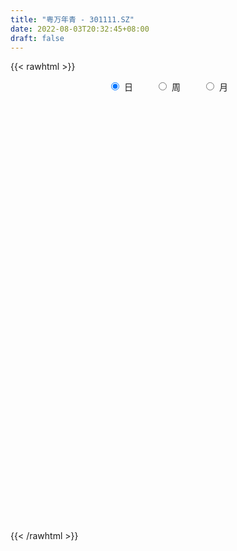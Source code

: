 ```yaml
---
title: "粤万年青 - 301111.SZ"
date: 2022-08-03T20:32:45+08:00
draft: false
---
```

{{< rawhtml >}}
    <div style="text-align: center">
        <label style="padding: 1rem;"><input style="margin-right: .5rem" type="radio" name="period" value="D" checked onclick="period_change(this)">日</label>
        <label style="padding: 1rem;"><input style="margin-right: .5rem" type="radio" name="period" value="W" onclick="period_change(this)">周</label>
        <label style="padding: 1rem;"><input style="margin-right: .5rem" type="radio" name="period" value="M" onclick="period_change(this)">月</label>
    </div>
    <div id="chart" style="height: 700px;"></div> 
    <script type="text/javascript">
        const D_v = [281318.03,202564.69,244453.11,191817.75,200550.51,110550.05,69932.32,271052.55,219156.97,204828.08,191312.99,161456.84,170267.85,158684.51,164390.58,149516.47,125694.65,174744.8,167769.49,150284.02,149421.2,136096.32,109731.53,77182.15,110572.19,93188.48,147335.15,152927.7,139879.89,121477.51,65529.1,77372.09,90180.26,51016.26,54063.37,40529.22,51347.78,49717.33,30343.62,32306.46,51366.51,37865.69,43569.35,31992.41,32529.45,46222.57,40741.46,31408.03,88514.54,132787.87,114077.13,126150.46,78151.93,83670.59,60319.11,206182.12,210807.48,158020.51,103552.01,103140.93,76178.0,100012.34,118151.58,131168.26,91941.87,94348.06,104410.34,102167.35,102584.07,76099.23,102034.59,154184.3,169387.03,93631.0,158636.97,131280.07,145108.53,105437.92,74496.47,65351.0,63640.8,46431.74,44272.43,48182.45,39618.58,34211.32,25433.05,32664.19,42985.51,39222.33,28709.11,36935.29,41141.97,33481.18,27000.35,39877.13,45185.02,70243.06,55529.75,37450.62,57602.49,51109.48,33444.4,28857.28,30791.51,19282.01,19596.01,30826.18,34662.07,43552.7,25142.21,20541.58,22502.34,18055.27,18417.93,17384.25,18319.86,18191.41,80953.6,55591.17,47577.72,29539.55,21354.31,25832.1,22658.13,41317.83,27952.8,49397.39,35371.32,49464.65,33108.51,32288.91,69623.49,39292.16,48216.13,60178.74,44834.97,29313.95,32398.87,22373.13,21543.48,28357.34,67125.63,42476.64,31437.28,62406.01,46774.72,33158.32,27913.65,59125.91,44397.03,39050.6,40939.65,33010.09,28287.64,41925.32,43861.45,31626.75,37005.68,28286.41]
const D_histogram = [0.0,-0.0784957265,-0.0308659313,0.0423362836,0.3937525797,1.0859382091,2.0518682464,2.5418357836,2.7862402969,2.7095111907,2.0221918002,1.5228469421,0.6688014143,0.0734716963,-0.1174227863,-0.2430233986,-0.4654270836,-0.4690276534,-0.4254881719,-0.5630367949,-1.0723519674,-1.1741667415,-1.3692954389,-1.3919433921,-1.2612806877,-1.1463525262,-0.9636499932,-0.7439344826,-0.4310701479,-0.5366420136,-0.6533025635,-0.7584597354,-1.0827382667,-1.2096315656,-1.3654955395,-1.3750724905,-1.4271696155,-1.3078425681,-1.1168916623,-0.8917035327,-0.663124832,-0.5175587313,-0.4968448849,-0.4056443001,-0.2728439798,-0.0858479585,0.017658051,0.0971912979,0.3245103781,0.6375462786,0.8281770591,0.972963753,0.9860349334,0.9168076789,0.844761848,1.1939973476,1.3254914274,1.2186977676,1.1064076475,0.6538890112,0.2911508825,0.193213815,0.2314810338,0.3474794245,0.2506929259,0.0512045516,-0.0114997493,0.0403698959,0.084021794,-0.0388628228,0.0077971015,0.1825112104,0.269006436,0.2172028823,0.3968343473,0.3978590251,0.2483234908,-0.0846720197,-0.2118736263,-0.4231075198,-0.6724209389,-0.8065554176,-0.9138731282,-1.0675115414,-1.0546245944,-1.0645463109,-1.0417834387,-0.9265157247,-0.8771757834,-0.9259048571,-0.8999725189,-0.974609031,-1.0308414063,-0.9457966906,-0.9161799676,-0.7286776665,-0.3872046333,-0.0689902299,0.1396263064,0.272761999,0.3726848942,0.4712301692,0.5365068015,0.5750102234,0.5257570143,0.4752137614,0.4267047399,0.4135881205,0.4651575515,0.3141911637,0.2910895862,0.2465705033,0.1782737668,0.1103729196,0.0804896589,0.0585873934,0.0388730217,0.0648708513,0.1984197565,0.2202569835,0.130223613,0.100215609,0.0989641731,0.0906879512,0.0833412996,0.1367610605,0.1613383096,0.2644607306,0.3016769313,0.3345128241,0.3346778952,0.3301866687,0.3745903249,0.3781739658,0.3723533858,0.4009381829,0.3369944107,0.3006024465,0.2310097073,0.1526634869,0.0649317218,0.0446914076,0.1149376686,0.1039376764,0.0685190919,0.112031551,0.0537849649,0.0444549579,0.0457510351,0.0745949467,0.1056215354,0.0710549688,0.0870088771,0.0538213194,0.0220823985,0.0381754728,-0.0155992991,-0.0994623642,-0.2677606834,-0.3308534707]
const D_fast = [0.0,-0.0981196581,-0.0582063457,0.02557994,0.4754343811,1.4391045628,2.9180016616,4.0434281447,4.9843927323,5.5850414237,5.4032699833,5.2846368607,4.5977916865,4.0208298926,3.8005797134,3.6142232515,3.2754627955,3.1546053124,3.0917727509,2.8134649292,2.0360617648,1.6407053054,1.1032527482,0.7326189471,0.5479614795,0.3763015094,0.3180915442,0.3518234341,0.5569202319,0.3171878628,0.037201672,-0.2575704338,-0.8525335317,-1.281834722,-1.7790725808,-2.1324176545,-2.5413071834,-2.748940778,-2.8372127877,-2.8349505413,-2.7721530487,-2.7559766308,-2.8594740056,-2.8696844958,-2.8050951705,-2.6395611387,-2.5316406165,-2.4278095451,-2.1193628704,-1.6469404003,-1.249265355,-0.8612377229,-0.6016578091,-0.4416831439,-0.3025385127,0.3451963238,0.8080632604,1.0059440425,1.1702558343,0.8812094508,0.5912590426,0.5416254289,0.6377629062,0.840631153,0.8065178859,0.6198306494,0.5542514112,0.6162135304,0.680870877,0.5482705545,0.5968797542,0.8172216656,0.9709685003,0.9734656671,1.2523057189,1.3527951531,1.2653404915,0.911176976,0.7310069628,0.4139961893,-0.0034224644,-0.3391957975,-0.6749817901,-1.0954980888,-1.3462672904,-1.6223255846,-1.860008572,-1.9763697892,-2.1463237938,-2.4265290817,-2.6255898733,-2.9438786431,-3.2578213699,-3.4092258269,-3.6086540958,-3.6033212113,-3.3586493364,-3.0576824905,-2.8141593776,-2.6128331852,-2.4197390666,-2.2033862492,-2.0039829165,-1.8217269388,-1.7395408943,-1.6712807068,-1.6131135434,-1.5228331327,-1.3549743137,-1.4273929107,-1.3777220917,-1.3605985486,-1.3843268434,-1.4246344608,-1.4343953068,-1.4416507239,-1.4516468402,-1.4094312978,-1.2262774535,-1.1493759805,-1.2068534478,-1.2118075496,-1.1883179421,-1.1739221763,-1.160433503,-1.0728234769,-1.0079116505,-0.8386740468,-0.7260386132,-0.6095745144,-0.5257399696,-0.4476845288,-0.3096332914,-0.2115061591,-0.1242383926,0.0045809502,0.0248857807,0.0636444281,0.0518041157,0.011623767,-0.0598750676,-0.0689425299,0.0300381482,0.0450225752,0.0267337636,0.0982541104,0.0534537655,0.055237498,0.067971334,0.1154639823,0.1728959549,0.1560931305,0.193799258,0.1740670302,0.1478487089,0.1734856514,0.1158110548,0.0070823986,-0.2281560915,-0.3739622465]
const D_slow = [0.0,-0.0196239316,-0.0273404144,-0.0167563436,0.0816818014,0.3531663536,0.8661334152,1.5015923611,2.1981524354,2.875530233,3.3810781831,3.7617899186,3.9289902722,3.9473581963,3.9180024997,3.85724665,3.7408898791,3.6236329658,3.5172609228,3.3765017241,3.1084137322,2.8148720469,2.4725481871,2.1245623391,1.8092421672,1.5226540356,1.2817415374,1.0957579167,0.9879903797,0.8538298763,0.6905042355,0.5008893016,0.230204735,-0.0722031564,-0.4135770413,-0.757345164,-1.1141375678,-1.4410982099,-1.7203211254,-1.9432470086,-2.1090282166,-2.2384178995,-2.3626291207,-2.4640401957,-2.5322511906,-2.5537131803,-2.5492986675,-2.525000843,-2.4438732485,-2.2844866789,-2.0774424141,-1.8342014759,-1.5876927425,-1.3584908228,-1.1473003608,-0.8488010239,-0.517428167,-0.2127537251,0.0638481868,0.2273204396,0.3001081602,0.3484116139,0.4062818724,0.4931517285,0.55582496,0.5686260979,0.5657511605,0.5758436345,0.596849083,0.5871333773,0.5890826527,0.6347104553,0.7019620643,0.7562627849,0.8554713717,0.9549361279,1.0170170006,0.9958489957,0.9428805891,0.8371037092,0.6689984745,0.4673596201,0.238891338,-0.0279865473,-0.2916426959,-0.5577792737,-0.8182251333,-1.0498540645,-1.2691480104,-1.5006242246,-1.7256173544,-1.9692696121,-2.2269799637,-2.4634291363,-2.6924741282,-2.8746435448,-2.9714447031,-2.9886922606,-2.953785684,-2.8855951843,-2.7924239607,-2.6746164184,-2.540489718,-2.3967371622,-2.2652979086,-2.1464944683,-2.0398182833,-1.9364212532,-1.8201318653,-1.7415840744,-1.6688116778,-1.607169052,-1.5626006103,-1.5350073804,-1.5148849657,-1.5002381173,-1.4905198619,-1.4743021491,-1.4246972099,-1.3696329641,-1.3370770608,-1.3120231586,-1.2872821153,-1.2646101275,-1.2437748026,-1.2095845375,-1.1692499601,-1.1031347774,-1.0277155446,-0.9440873385,-0.8604178647,-0.7778711976,-0.6842236163,-0.5896801249,-0.4965917784,-0.3963572327,-0.31210863,-0.2369580184,-0.1792055916,-0.1410397199,-0.1248067894,-0.1136339375,-0.0848995204,-0.0589151013,-0.0417853283,-0.0137774406,-0.0003311993,0.0107825401,0.0222202989,0.0408690356,0.0672744195,0.0850381617,0.1067903809,0.1202457108,0.1257663104,0.1353101786,0.1314103538,0.1065447628,0.0396045919,-0.0431087757]
const D_data = [['2021-12-07', 30.0, 32.98, 29.0, 35.5],['2021-12-08', 29.49, 31.75, 28.88, 31.8],['2021-12-09', 32.73, 33.2, 32.0, 38.1],['2021-12-10', 32.07, 33.85, 31.75, 35.82],['2021-12-13', 33.0, 38.67, 32.5, 39.0],['2021-12-14', 37.51, 46.4, 37.51, 46.4],['2021-12-15', 52.81, 55.68, 52.5, 55.68],['2021-12-16', 59.99, 55.68, 48.88, 66.6],['2021-12-17', 55.36, 57.0, 53.5, 60.5],['2021-12-20', 57.14, 56.0, 56.0, 64.48],['2021-12-21', 50.51, 48.62, 48.0, 53.28],['2021-12-22', 47.0, 49.69, 46.08, 51.1],['2021-12-23', 49.0, 43.0, 42.88, 49.1],['2021-12-24', 42.1, 43.17, 41.71, 46.0],['2021-12-27', 42.0, 46.65, 41.89, 47.7],['2021-12-28', 46.57, 47.02, 44.6, 47.99],['2021-12-29', 45.3, 45.12, 44.66, 47.7],['2021-12-30', 44.61, 47.4, 43.14, 51.0],['2021-12-31', 46.45, 48.25, 45.9, 50.8],['2022-01-04', 49.9, 45.82, 45.8, 50.3],['2022-01-05', 43.28, 39.21, 39.0, 44.2],['2022-01-06', 39.39, 42.18, 39.39, 43.12],['2022-01-07', 41.0, 39.56, 39.21, 41.99],['2022-01-10', 40.5, 40.35, 39.89, 41.26],['2022-01-11', 40.3, 41.78, 40.3, 42.78],['2022-01-12', 41.0, 41.52, 40.12, 42.47],['2022-01-13', 40.52, 42.53, 39.14, 43.88],['2022-01-14', 41.01, 43.57, 41.01, 45.37],['2022-01-17', 43.0, 45.86, 42.42, 46.34],['2022-01-18', 45.11, 40.92, 40.26, 45.37],['2022-01-19', 39.88, 39.81, 39.6, 41.35],['2022-01-20', 39.89, 38.87, 38.55, 41.1],['2022-01-21', 38.2, 34.27, 33.7, 38.2],['2022-01-24', 34.31, 34.61, 33.64, 35.19],['2022-01-25', 34.15, 32.41, 32.2, 34.6],['2022-01-26', 32.47, 32.61, 32.26, 33.97],['2022-01-27', 33.45, 30.65, 30.49, 33.77],['2022-01-28', 31.11, 31.7, 31.11, 32.48],['2022-02-07', 32.5, 32.24, 31.4, 33.1],['2022-02-08', 32.35, 32.73, 32.1, 33.01],['2022-02-09', 33.55, 33.09, 31.8, 34.02],['2022-02-10', 32.65, 32.28, 31.96, 33.3],['2022-02-11', 31.99, 30.43, 30.2, 32.18],['2022-02-14', 29.37, 30.91, 29.37, 31.34],['2022-02-15', 30.79, 31.41, 30.3, 31.74],['2022-02-16', 31.28, 32.45, 31.1, 32.59],['2022-02-17', 32.19, 31.8, 31.56, 32.96],['2022-02-18', 31.37, 31.68, 31.37, 32.38],['2022-02-21', 31.65, 34.18, 31.5, 35.3],['2022-02-22', 33.44, 36.77, 33.33, 38.15],['2022-02-23', 35.42, 36.88, 35.39, 38.1],['2022-02-24', 36.88, 37.66, 35.9, 39.32],['2022-02-25', 37.44, 36.98, 36.68, 38.38],['2022-02-28', 36.08, 36.35, 34.8, 37.95],['2022-03-01', 36.0, 36.46, 35.51, 37.06],['2022-03-02', 36.15, 43.17, 35.68, 43.75],['2022-03-03', 40.5, 42.66, 39.68, 47.2],['2022-03-04', 42.0, 40.71, 40.23, 45.99],['2022-03-07', 39.7, 40.97, 39.7, 42.38],['2022-03-08', 40.84, 35.9, 35.9, 40.84],['2022-03-09', 35.87, 35.23, 33.95, 36.66],['2022-03-10', 35.5, 37.54, 35.5, 38.56],['2022-03-11', 37.55, 39.31, 37.2, 39.8],['2022-03-14', 38.4, 41.0, 37.39, 43.98],['2022-03-15', 40.05, 38.7, 38.5, 40.8],['2022-03-16', 38.9, 36.81, 34.5, 39.2],['2022-03-17', 36.7, 37.91, 36.37, 40.0],['2022-03-18', 37.91, 39.41, 36.99, 39.58],['2022-03-21', 39.28, 39.7, 39.18, 40.96],['2022-03-22', 40.39, 37.5, 37.5, 40.4],['2022-03-23', 37.02, 39.49, 36.74, 40.2],['2022-03-24', 39.04, 41.86, 38.91, 43.3],['2022-03-25', 41.01, 41.74, 41.01, 45.0],['2022-03-28', 41.06, 40.4, 39.6, 42.3],['2022-03-29', 40.36, 44.01, 39.2, 45.0],['2022-03-30', 41.5, 42.71, 40.51, 43.98],['2022-03-31', 41.8, 40.82, 40.8, 45.0],['2022-04-01', 39.41, 37.42, 37.11, 40.4],['2022-04-06', 38.6, 38.77, 37.9, 39.89],['2022-04-07', 37.92, 36.67, 36.42, 39.2],['2022-04-08', 36.9, 34.61, 33.7, 36.9],['2022-04-11', 34.36, 34.5, 33.71, 35.66],['2022-04-12', 34.5, 33.54, 32.8, 35.22],['2022-04-13', 33.0, 31.47, 31.23, 33.18],['2022-04-14', 31.32, 32.3, 31.32, 32.87],['2022-04-15', 32.0, 31.11, 30.75, 32.14],['2022-04-18', 31.55, 30.61, 30.2, 31.78],['2022-04-19', 30.65, 31.22, 30.21, 31.4],['2022-04-20', 30.99, 29.95, 29.47, 31.42],['2022-04-21', 29.75, 27.8, 27.8, 29.94],['2022-04-22', 27.81, 27.71, 27.08, 28.18],['2022-04-25', 27.43, 25.3, 24.98, 27.98],['2022-04-26', 25.07, 24.07, 23.65, 25.76],['2022-04-27', 23.4, 24.79, 22.9, 24.86],['2022-04-28', 24.85, 23.29, 23.29, 24.85],['2022-04-29', 23.41, 24.8, 23.41, 25.2],['2022-05-05', 24.82, 27.3, 24.81, 27.3],['2022-05-06', 26.49, 28.19, 26.09, 28.59],['2022-05-09', 27.93, 27.85, 27.06, 28.55],['2022-05-10', 27.0, 27.58, 27.0, 27.8],['2022-05-11', 27.54, 27.65, 27.49, 29.09],['2022-05-12', 27.73, 28.12, 27.57, 29.0],['2022-05-13', 28.39, 28.18, 27.6, 28.79],['2022-05-16', 28.38, 28.22, 27.93, 28.98],['2022-05-17', 28.15, 27.2, 27.03, 28.15],['2022-05-18', 27.07, 27.0, 26.86, 27.47],['2022-05-19', 26.96, 26.82, 26.32, 27.1],['2022-05-20', 27.38, 27.15, 26.7, 27.98],['2022-05-23', 27.0, 28.15, 27.0, 28.26],['2022-05-24', 28.11, 25.4, 25.4, 28.15],['2022-05-25', 25.17, 26.53, 25.17, 26.75],['2022-05-26', 26.99, 26.06, 25.67, 27.0],['2022-05-27', 26.06, 25.4, 25.05, 26.3],['2022-05-30', 25.7, 24.93, 24.6, 25.78],['2022-05-31', 24.96, 25.0, 24.22, 25.14],['2022-06-01', 25.11, 24.8, 24.68, 25.55],['2022-06-02', 24.99, 24.54, 24.13, 24.99],['2022-06-06', 24.63, 24.96, 24.56, 25.14],['2022-06-07', 25.03, 26.64, 24.42, 26.64],['2022-06-08', 26.5, 25.63, 25.28, 26.5],['2022-06-09', 25.38, 23.99, 23.83, 25.63],['2022-06-10', 23.99, 24.32, 23.88, 24.67],['2022-06-13', 24.39, 24.49, 24.15, 24.63],['2022-06-14', 24.4, 24.27, 23.6, 24.58],['2022-06-15', 24.27, 24.13, 24.08, 24.66],['2022-06-16', 24.1, 24.93, 23.99, 25.29],['2022-06-17', 24.7, 24.73, 24.1, 24.89],['2022-06-20', 24.69, 26.07, 24.69, 26.35],['2022-06-21', 25.89, 25.7, 25.58, 26.35],['2022-06-22', 25.73, 25.95, 25.42, 26.6],['2022-06-23', 25.73, 25.77, 25.27, 25.96],['2022-06-24', 25.7, 25.85, 25.68, 26.35],['2022-06-27', 26.5, 26.75, 26.26, 27.66],['2022-06-28', 26.32, 26.58, 25.95, 26.72],['2022-06-29', 26.47, 26.68, 26.03, 27.36],['2022-06-30', 26.64, 27.42, 26.4, 27.77],['2022-07-01', 27.33, 26.41, 26.19, 27.33],['2022-07-04', 26.44, 26.7, 26.24, 26.99],['2022-07-05', 26.73, 26.18, 25.8, 26.82],['2022-07-06', 26.18, 25.8, 25.6, 26.35],['2022-07-07', 25.98, 25.3, 25.16, 25.98],['2022-07-08', 25.49, 25.88, 25.42, 26.5],['2022-07-11', 26.11, 27.2, 25.8, 27.45],['2022-07-12', 26.82, 26.42, 26.06, 26.97],['2022-07-13', 26.17, 26.05, 25.48, 26.41],['2022-07-14', 26.63, 27.13, 26.62, 27.48],['2022-07-15', 26.8, 25.88, 25.82, 27.43],['2022-07-18', 26.0, 26.35, 25.3, 26.35],['2022-07-19', 26.34, 26.5, 25.97, 26.89],['2022-07-20', 26.5, 26.98, 26.39, 27.62],['2022-07-21', 26.8, 27.25, 26.78, 27.54],['2022-07-22', 27.25, 26.5, 26.23, 27.49],['2022-07-25', 26.3, 27.16, 26.15, 27.33],['2022-07-26', 26.92, 26.57, 26.26, 27.06],['2022-07-27', 26.57, 26.46, 26.18, 26.77],['2022-07-28', 26.42, 27.06, 26.34, 27.22],['2022-07-29', 27.52, 26.11, 26.06, 27.7],['2022-08-01', 25.83, 25.33, 25.21, 25.92],['2022-08-02', 25.01, 23.45, 23.0, 25.03],['2022-08-03', 23.25, 23.9, 23.25, 24.39]]
const W_v = [920153.5800000001,871242.3999999999,886550.2699999999,782115.99,545533.0699999999,581205.6699999999,494438.85,246673.96,195451.63,182893.92,539681.9299999999,718999.8100000001,501034.86,524035.88,604289.22,634094.4900000001,203488.27,212716.52,169014.19,178435.92,115428.08,235136.74,129352.99,146400.9,72177.31,231853.45,139115.17,199630.78,262145.49,133986.77,250220.28,203645.51,188024.15,96918.84]
const W_histogram = [0.0,1.4773789174,1.4399592211,1.6585647671,1.1436328756,1.0038052697,0.2547147765,-0.4080689985,-0.8981201393,-1.0913490104,-0.8274571129,-0.389192213,-0.1911058312,-0.0577806424,0.1704094427,0.0213210436,-0.2601066627,-0.6531705298,-1.0877302482,-1.4917686112,-1.4500450968,-1.3447890001,-1.267258581,-1.2542307314,-1.2226584179,-1.1374878759,-0.9803900899,-0.7388999777,-0.4912274905,-0.3211050581,-0.1739523715,-0.0089472393,0.0941621703,0.0367086117]
const W_fast = [0.0,1.8467236467,2.1692937557,2.8025404935,2.5735168209,2.6846405324,1.9992287334,1.2344277087,0.5198465331,0.0537804094,0.1108080287,0.4517748753,0.6020847993,0.7209648275,0.9917572732,0.847999135,0.5015447631,-0.0548117365,-0.7613040169,-1.5382845327,-1.8590722926,-2.0900134458,-2.3292976719,-2.6298275052,-2.9039197962,-3.1031212231,-3.1911209596,-3.1343558419,-3.0094902273,-2.9196440594,-2.8159794656,-2.6532111433,-2.5265611911,-2.5748375968]
const W_slow = [0.0,0.3693447293,0.7293345346,1.1439757264,1.4298839453,1.6808352627,1.7445139568,1.6424967072,1.4179666724,1.1451294198,0.9382651416,0.8409670883,0.7931906305,0.7787454699,0.8213478306,0.8266780915,0.7616514258,0.5983587933,0.3264262313,-0.0465159215,-0.4090271957,-0.7452244457,-1.062039091,-1.3755967738,-1.6812613783,-1.9656333473,-2.2107308697,-2.3954558642,-2.5182627368,-2.5985390013,-2.6420270942,-2.644263904,-2.6207233614,-2.6115462085]
const W_data = [['2021-12-10', 30.0, 33.85, 28.88, 38.1],['2021-12-17', 33.0, 57.0, 32.5, 66.6],['2021-12-24', 57.14, 43.17, 41.71, 64.48],['2021-12-31', 42.0, 48.25, 41.89, 51.0],['2022-01-07', 49.9, 39.56, 39.0, 50.3],['2022-01-14', 40.5, 43.57, 39.14, 45.37],['2022-01-21', 43.0, 34.27, 33.7, 46.34],['2022-01-28', 34.31, 31.7, 30.49, 35.19],['2022-02-11', 32.5, 30.43, 30.2, 34.02],['2022-02-18', 29.37, 31.68, 29.37, 32.96],['2022-02-25', 31.65, 36.98, 31.5, 39.32],['2022-03-04', 36.08, 40.71, 34.8, 47.2],['2022-03-11', 39.7, 39.31, 33.95, 42.38],['2022-03-18', 38.4, 39.41, 34.5, 43.98],['2022-03-25', 39.28, 41.74, 36.74, 45.0],['2022-04-01', 41.06, 37.42, 37.11, 45.0],['2022-04-08', 38.6, 34.61, 33.7, 39.89],['2022-04-15', 34.36, 31.11, 30.75, 35.66],['2022-04-22', 31.55, 27.71, 27.08, 31.78],['2022-04-29', 27.43, 24.8, 22.9, 27.98],['2022-05-06', 24.82, 28.19, 24.81, 28.59],['2022-05-13', 27.93, 28.18, 27.0, 29.09],['2022-05-20', 28.38, 27.15, 26.32, 28.98],['2022-05-27', 27.0, 25.4, 25.05, 28.26],['2022-06-02', 25.7, 24.54, 24.13, 25.78],['2022-06-10', 24.63, 24.32, 23.83, 26.64],['2022-06-17', 24.39, 24.73, 23.6, 25.29],['2022-06-24', 24.69, 25.85, 24.69, 26.6],['2022-07-01', 26.5, 26.41, 25.95, 27.77],['2022-07-08', 26.44, 25.88, 25.16, 26.99],['2022-07-15', 26.11, 25.88, 25.48, 27.48],['2022-07-22', 26.0, 26.5, 25.3, 27.62],['2022-07-29', 26.3, 26.11, 26.06, 27.7],['2022-08-05', 25.83, 23.9, 23.0, 25.92]]
const M_v = [3460062.2400000002,1867851.5500000003,1001698.0699999999,2793345.75,869092.8199999999,662791.9099999999,823614.03,820711.6799999999,96918.84]
const M_histogram = [0.0,-1.0561823362,-1.3636507496,-1.1941009225,-2.0393557198,-2.4365901312,-2.3849616645,-2.2873051673,-2.2181411735]
const M_fast = [0.0,-1.3202279202,-1.968609021,-2.0975844246,-3.4526781518,-4.459060096,-5.0036720454,-5.47784184,-5.9632131396]
const M_slow = [0.0,-0.264045584,-0.6049582714,-0.9034835021,-1.413322432,-2.0224699648,-2.6187103809,-3.1905366727,-3.7450719661]
const M_data = [['2021-12-31', 30.0, 48.25, 28.88, 66.6],['2022-01-28', 49.9, 31.7, 30.49, 50.3],['2022-02-28', 32.5, 36.35, 29.37, 39.32],['2022-03-31', 36.0, 40.82, 33.95, 47.2],['2022-04-29', 39.41, 24.8, 22.9, 40.4],['2022-05-31', 24.82, 25.0, 24.22, 29.09],['2022-06-30', 25.11, 27.42, 23.6, 27.77],['2022-07-29', 27.33, 26.11, 25.16, 27.7],['2022-08-31', 25.83, 23.9, 23.0, 25.92]]
        const D_a = [null,28.88,null,null,null,null,null,66.6,null,null,null,null,null,null,null,null,null,null,null,null,39.0,null,null,null,null,null,null,null,46.34,null,null,null,null,null,null,null,null,null,null,null,null,null,null,29.37,null,null,null,null,null,null,null,null,null,null,null,null,47.2,null,null,null,null,null,null,null,null,34.5,null,null,null,null,null,null,45.0,null,null,null,null,null,null,null,null,null,null,null,null,null,null,null,null,null,null,null,null,22.9,null,null,null,null,null,null,29.09,null,null,null,null,null,null,null,null,null,null,null,null,null,null,null,null,null,null,null,null,null,null,23.6,null,null,null,null,null,null,null,null,null,null,null,27.77,null,null,null,null,25.16,null,null,null,null,null,null,null,null,null,null,null,null,null,null,null,27.7,null,null,null]
const W_a = [null,66.6,null,null,null,null,null,null,null,29.37,null,null,null,null,45.0,null,null,null,null,22.9,null,null,null,null,null,null,null,null,27.77,null,null,null,null,null]
const M_a = [null,null,29.37,null,null,null,null,null,null]
        const D_b = [[{ coord: ['2021-12-08', 46.34] }, { coord: ['2022-03-25', 39.0] }],[{ coord: ['2022-04-27', 27.77] }, { coord: ['2022-07-07', 23.6] }]]
const W_b = [[{ coord: ['2021-12-17', 45.0] }, { coord: ['2022-04-29', 29.37] }]]
const M_b = []
    </script>
{{< /rawhtml >}}
